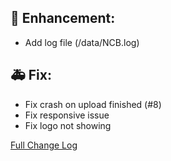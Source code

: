 ## 🔨 Enhancement:
- Add log file (/data/NCB.log)

## 🚑 Fix:
- Fix crash on upload finished (#8)
- Fix responsive issue
- Fix logo not showing

[Full Change Log](https://github.com/Sebclem/hassio-nextcloud-backup/compare/0.7.1...0.7.3)
